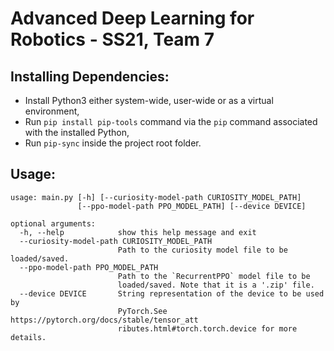 # Advanced Deep Learning for Robotics - SS21, Team 7

<!-- TODO: Fill the readme with project details. -->

## **Installing Dependencies:**
* Install Python3 either system-wide, user-wide or as a virtual environment,
* Run `pip install pip-tools` command via the `pip` command associated with the installed Python,
* Run `pip-sync` inside the project root folder.

## **Usage:**
    usage: main.py [-h] [--curiosity-model-path CURIOSITY_MODEL_PATH]
                   [--ppo-model-path PPO_MODEL_PATH] [--device DEVICE]

    optional arguments:
      -h, --help            show this help message and exit
      --curiosity-model-path CURIOSITY_MODEL_PATH
                            Path to the curiosity model file to be loaded/saved.
      --ppo-model-path PPO_MODEL_PATH
                            Path to the `RecurrentPPO` model file to be
                            loaded/saved. Note that it is a '.zip' file.
      --device DEVICE       String representation of the device to be used by
                            PyTorch.See https://pytorch.org/docs/stable/tensor_att
                            ributes.html#torch.torch.device for more details.
